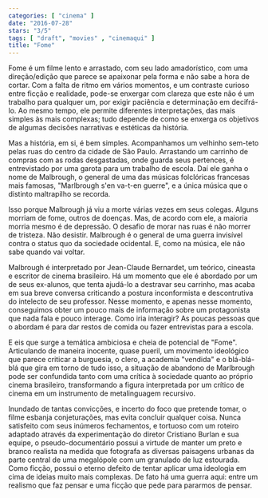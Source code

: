 ```yaml
---
categories: [ "cinema" ]
date: "2016-07-28"
stars: "3/5"
tags: [ "draft", "movies" , "cinemaqui" ]
title: "Fome"
---
```

Fome é um filme lento e arrastado, com seu lado amadorístico, com uma
direção/edição que parece se apaixonar pela forma e não sabe a hora
de cortar. Com a falta de ritmo em vários momentos, e um contraste
curioso entre ficção e realidade, pode-se enxergar com clareza que
este não é um trabalho para qualquer um, por exigir paciência e
determinação em decifrá-lo. Ao mesmo tempo, ele permite diferentes
interpretações, das mais simples às mais complexas; tudo depende de
como se enxerga os objetivos de algumas decisões narrativas e estéticas
da história.

Mas a história, em si, é bem simples. Acompanhamos um velhinho sem-teto
pelas ruas do centro da cidade de São Paulo. Arrastando um carrinho
de compras com as rodas desgastadas, onde guarda seus pertences, é
entrevistado por uma garota para um trabalho de escola. Daí ele ganha o
nome de Malbrough, o general de uma das músicas folclóricas francesas
mais famosas, "Marlbrough s'en va-t-en guerre", e a única música que
o distinto maltrapilho se recorda.

Isso porque Malbrough já viu a morte várias vezes em seus
colegas. Alguns morriam de fome, outros de doenças. Mas, de acordo com
ele, a maioria morria mesmo é de depressão. O desafio de morar nas
ruas é não morrer de tristeza. Não desistir. Malbrough é o general
de uma guerra invisível contra o status quo da sociedade ocidental. E,
como na música, ele não sabe quando vai voltar.

Malbrough é interpretado por Jean-Claude Bernardet, um teórico, cineasta
e escritor de cinema brasileiro. Há um momento que ele é abordado por um
de seus ex-alunos, que tenta ajudá-lo a destravar seu carrinho, mas acaba
em sua breve conversa criticando a postura inconformista e descontrutiva
do intelecto de seu professor. Nesse momento, e apenas nesse momento,
conseguimos obter um pouco mais de informação sobre um protagonista que
nada fala e pouco interage. Como iria interagir? As poucas pessoas que o
abordam é para dar restos de comida ou fazer entrevistas para a escola.

E eis que surge a temática ambiciosa e cheia de potencial de
"Fome". Articulando de maneira inocente, quase pueril, um movimento
ideológico que parece criticar a burguesia, o clero, a academia "vendida"
e o blá-blá-blá que gira em torno de tudo isso, a situação de
abandono de Marlbrough pode ser confundida tanto com uma crítica à
sociedade quanto ao próprio cinema brasileiro, transformando a figura
interpretada por um crítico de cinema em um instrumento de metalinguagem
recursivo.

Inundado de tantas convicções, e incerto do foco que pretende tomar,
o filme esbanja conjeturações, mas evita concluir qualquer coisa. Nunca
satisfeito com seus inúmeros fechamentos, e tortuoso com um roteiro
adaptado através da experimentação do diretor Cristiano Burlan e sua
equipe, o pseudo-documentário possui a virtude de manter um preto e
branco realista na medida que fotografa as diversas paisagens urbanas da
parte central de uma megalópole com um granulado de luz estourada. Como
ficção, possui o eterno defeito de tentar aplicar uma ideologia em cima
de ideias muito mais complexas. De fato há uma guerra aqui: entre um
realismo que faz pensar e uma ficção que pede para pararmos de pensar.
